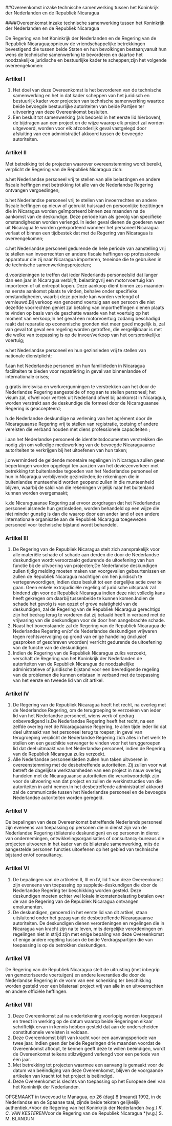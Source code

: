 <meta http-equiv='Content-Type' content='text/html; charset=utf-8' />

##Overeenkomst inzake technische samenwerking tussen het Koninkrijk der Nederlanden en de Republiek Nicaragua

####Overeenkomst inzake technische samenwerking tussen het Koninkrijk der Nederlanden en de Republiek Nicaragua

De Regering van het Koninkrijk der Nederlanden en de Regering van de Republiek Nicaragua;opnieuw de vriendschappelijke betrekkingen bevestigend die tussen beide Staten en hun bevolkingen bestaan;vanuit hun wens de technische samenwerking te bevorderen en daartoe het noodzakelijke juridische en bestuurlijke kader te scheppen;zijn het volgende overeengekomen:

### Artikel  I  

1. Het doel van deze Overeenkomst is het bevorderen van de technische samenwerking en het in dat kader scheppen van het juridisch en bestuurlijk kader voor projecten van technische samenwerking waartoe beide bevoegde bestuurlijke autoriteiten van beide Partijen ter uitvoering van deze Overeenkomst besluiten.
2. Een besluit tot samenwerking (als bedoeld in het eerste lid hierboven), de bijdragen aan een project en de wijze waarop elk project zal worden uitgevoerd, worden voor elk afzonderlijk geval vastgelegd door afsluiting van een administratief akkoord tussen de bevoegde autoriteiten.

### Artikel  II  

Met betrekking tot de projecten waarover overeenstemming wordt bereikt, verplicht de Regering van de Republiek Nicaragua zich:

a.het Nederlandse personeel vrij te stellen van alle belastingen en andere fiscale heffingen met betrekking tot alle van de Nederlandse Regering ontvangen vergoedingen;

b.het Nederlandse personeel vrij te stellen van invoerrechten en andere fiscale heffingen op nieuw of gebruikt huisraad en persoonlijke bezittingen die in Nicaragua worden geïmporteerd binnen zes maanden na de aankomst van de deskundige. Deze periode kan als gevolg van specifieke omstandigheden worden verlengd. In ieder geval dienen de goederen weer uit Nicaragua te worden geëxporteerd wanneer het personeel Nicaragua verlaat of binnen een tijdbestek dat met de Regering van Nicaragua is overeengekomen;

c.het Nederlandse personeel gedurende de hele periode van aanstelling vrij te stellen van invoerrechten en andere fiscale heffingen op professionele apparatuur die zij naar Nicaragua importeren, teneinde die te gebruiken in de technische samenwerkingsprojecten;

d.voorzieningen te treffen dat ieder Nederlands personeelslid dat langer dan een jaar in Nicaragua verblijft, belastingvrij een motorvoertuig kan importeren of uit entrepot kopen. Deze aankoop dient binnen zes maanden na eerste aankomst plaats te vinden, behalve onder specifieke omstandigheden, waarbij deze periode kan worden verlengd of vernieuwd.Bij verkoop van genoemd voertuig aan een persoon die niet dezelfde voorrechten geniet zal betaling van importheffingen dienen plaats te vinden op basis van de geschatte waarde van het voertuig op het moment van verkoop;In het geval een motorvoertuig zodanig beschadigd raakt dat reparatie op economische gronden niet meer goed mogelijk is, zal van geval tot geval een regeling worden getroffen, die vergelijkbaar is met die welke van toepassing is op de invoer/verkoop van het oorspronkelijke voertuig;

e.het Nederlandse personeel en hun gezinsleden vrij te stellen van nationale dienstplicht;

f.aan het Nederlandse personeel en hun familieleden in Nicaragua faciliteiten te bieden voor repatriëring in geval van binnenlandse of internationale crises;

g.gratis inreisvisa en werkvergunningen te verstrekken aan het door de Nederlandse Regering aangestelde of nog aan te stellen personeel; het visum zal, ofwel voor vertrek uit Nederland ofwel bij aankomst in Nicaragua, worden verstrekt aan de deskundige die formeel door de Nicaraguaanse Regering is geaccepteerd;

h.de Nederlandse deskundige na verlening van het agrément door de Nicaraguaanse Regering vrij te stellen van registratie, toetsing of andere vereisten die verband houden met diens professionele capaciteiten ;

i.aan het Nederlandse personeel de identiteitsdocumenten verstrekken die nodig zijn om volledige medewerking van de bevoegde Nicaraguaanse autoriteiten te verkrijgen bij het uitoefenen van hun taken;

j.onverminderd de geldende monetaire regelingen in Nicaragua zullen geen beperkingen worden opgelegd ten aanzien van het deviezenverkeer met betrekking tot buitenlandse tegoeden van het Nederlandse personeel en hun in Nicaragua verblijvende gezinsleden;de rekeningen die in buitenlandse munteenheid worden geopend zullen in die munteenheid blijven, waarbij de saldi van die rekeningen vrijelijk naar het buitenland kunnen worden overgemaakt;

k.de Nicaraguaanse Regering zal ervoor zorgdragen dat het Nederlandse personeel alsmede hun gezinsleden, worden behandeld op een wijze die niet minder gunstig is dan die waarop door een ander land of een andere internationale organisatie aan de Republiek Nicaragua toegewezen personeel voor technische bijstand wordt behandeld.

### Artikel  III  

1. De Regering van de Republiek Nicaragua stelt zich aansprakelijk voor alle materiële schade of schade aan derden die door de Nederlandse deskundigen wordt veroorzaakt gedurende de uitoefening van hun functie bij de uitvoering van projecten;De Nederlandse deskundigen zullen tijdig melding moeten maken van voorgevallen gebeurtenissen en zullen de Republiek Nicaragua machtigen om hen juridisch te vertegenwoordigen, indien deze besluit tot een dergelijke actie over te gaan. Geen enkele extrajudiciële regeling of juridische uitspraak zal bindend zijn voor de Republiek Nicaragua indien deze niet volledig kans heeft gekregen om daarbij tussenbeide te kunnen komen.Indien de schade het gevolg is van opzet of grove nalatigheid van de deskundigen, zal de Regering van de Republiek Nicaragua gerechtigd zijn het bedrag terug te vorderen dat zij betaald heeft in verband met de vrijwaring van die deskundigen voor de door hen aangebrachte schade.
2. Naast het bovenstaande zal de Regering van de Republiek Nicaragua de Nederlandse Regering en/of de Nederlandse deskundigen vrijwaren tegen rechtsvervolging op grond van enige handeling (inclusief gesproken of geschreven woorden) verricht gedurende de uitoefening van de functie van de deskundigen.
3. Indien de Regering van de Republiek Nicaragua zulks verzoekt, verschaft de Regering van het Koninkrijk der Nederlanden de autoriteiten van de Republiek Nicaragua de noodzakelijke administratieve of juridische bijstand voor een bevredigende regeling van de problemen die kunnen ontstaan in verband met de toepassing van het eerste en tweede lid van dit artikel.

### Artikel  IV  

1. De Regering van de Republiek Nicaragua heeft het recht, na overleg met de Nederlandse Regering, om de terugroeping te verzoeken van ieder lid van het Nederlandse personeel, wiens werk of gedrag onbevredigend is.De Nederlandse Regering heeft het recht, na een zelfde overleg met de Nicaraguaanse Regering, te allen tijde ieder lid dat deel uitmaakt van het personeel terug te roepen; in geval van terugroeping verplicht de Nederlandse Regering zich alles in het werk te stellen om een geschikte vervanger te vinden voor het teruggeroepen lid dat deel uitmaakt van het Nederlandse personeel, indien de Regering van de Republiek Nicaragua zulks verzoekt.
2. Alle Nederlandse personeelsleden zullen hun taken uitvoeren in overeenstemming met de desbetreffende autoriteiten. Zij zullen voor wat betreft de dagelijkse werkzaamheden van een project in nauw overleg handelen met de Nicaraguaanse autoriteiten die verantwoordelijk zijn voor de uitvoering van dat project en zullen de werkinstructies van die autoriteiten in acht nemen.In het desbetreffende administratief akkoord zal de communicatie tussen het Nederlandse personeel en de bevoegde Nederlandse autoriteiten worden geregeld.

### Artikel  V  

De bepalingen van deze Overeenkomst betreffende Nederlands personeel zijn eveneens van toepassing op personen die in dienst zijn van de Nederlandse Regering (bilaterale deskundigen) en op personen in dienst van ondernemingen, ontwikkelingsorganisaties of consultancy-bureaus die projecten uitvoeren in het kader van de bilaterale samenwerking, mits de aangestelde personen functies uitoefenen op het gebied van technische bijstand en/of consultancy.

### Artikel  VI  

1. De bepalingen van de artikelen II, III en IV, lid 1 van deze Overeenkomst zijn eveneens van toepassing op suppletie-deskundigen die door de Nederlandse Regering ter beschikking worden gesteld. Deze deskundigen moeten echter wel lokale inkomstenbelasting betalen over de van de Regering van de Republiek Nicaragua ontvangen emolumenten.
2. De deskundigen, genoemd in het eerste lid van dit artikel, staan uitsluitend onder het gezag van de desbetreffende Nicaraguaanse autoriteiten. De deskundigen dienen verordeningen en regelingen die in Nicaragua van kracht zijn na te leven, mits dergelijke verordeningen en regelingen niet in strijd zijn met enige bepaling van deze Overeenkomst of enige andere regeling tussen de beide Verdragspartijen die van toepassing is op de betrokken deskundigen.

### Artikel  VII  

De Regering van de Republiek Nicaragua stelt de uitrusting (met inbegrip van gemotoriseerde voertuigen) en andere leveranties die door de Nederlandse Regering in de vorm van een schenking ter beschikking worden gesteld voor een bilateraal project vrij van alle in en uitvoerrechten en andere officiële heffingen.

### Artikel  VIII  

1. Deze Overeenkomst zal na ondertekening voorlopig worden toegepast en treedt in werking op de datum waarop beide Regeringen elkaar schriftelijk ervan in kennis hebben gesteld dat aan de onderscheiden constitutionele vereisten is voldaan.
2. Deze Overeenkomst blijft van kracht voor een aanvangsperiode van twee jaar. Indien geen der beide Regeringen drie maanden voordat de Overeenkomst afloopt, te kennen geeft deze te willen beëindigen, wordt de Overeenkomst telkens stilzwijgend verlengd voor een periode van één jaar.
3. Met betrekking tot projecten waarmee een aanvang is gemaakt voor de datum van beëindiging van deze Overeenkomst, blijven de voorgaande artikelen van kracht tot het project is beëindigd.
4. Deze Overeenkomst is slechts van toepassing op het Europese deel van het Koninkrijk der Nederlanden.

OPGEMAAKT in tweevoud te Managua, op 26 (dag) 8 (maand) 1992, in de Nederlandse en de Spaanse taal, zijnde beide teksten gelijkelijk authentiek.*Voor de Regering van het Koninkrijk der Nederlanden *(w.g.) K. C. VAN KESTEREN*Voor de Regering van de Republiek Nicaragua *(w.g.) S. M. BLANDUN

